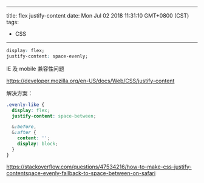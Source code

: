 
---
title: flex justify-content
date: Mon Jul 02 2018 11:31:10 GMT+0800 (CST)
tags:
 - CSS
---

```css
display: flex;
justify-content: space-evenly;
```
IE 及 mobile 兼容性问题

https://developer.mozilla.org/en-US/docs/Web/CSS/justify-content

解决方案：
```scss
.evenly-like {
  display: flex;
  justify-content: space-between;

  &:before,
  &:after {
    content: '';
    display: block;
  }
}
```

https://stackoverflow.com/questions/47534216/how-to-make-css-justify-contentspace-evenly-fallback-to-space-between-on-safari